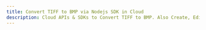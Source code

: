 ---title: Convert TIFF to BMP via Nodejs SDK in Clouddescription: Cloud APIs & SDKs to Convert TIFF to BMP. Also Create, Edit & Render Microsoft Word & OpenOffice documents in the Cloud.---